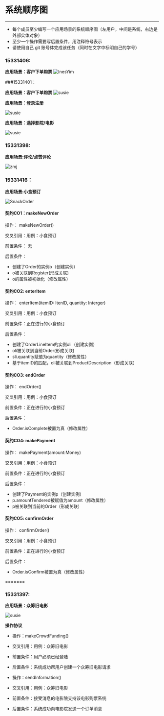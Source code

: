 # 系统顺序图 
-----
* 每个成员至少编写一个应用场景的系统顺序图（左用户，中间是系统，右边是外部实体对象）
* 至少一个操作需要写后置条件，用注释符号表示
* 请使用自己 git 账号体完成该任务（同时在文字中标明自己的学号）

### 15331406:

**应用场景：客户下单购票**
![InesYim](./image/SSD/InesYim_buyTickets_SSD.png)



###15331401：

**应用场景：客户下单购票**
![susie](./image/SSD/15331401-ssd2-创建订单场景.PNG)

**应用场景：登录注册**

![susie](./image/SSD/15331401-ssd1-注册登录场景.PNG)

**应用场景：选择影院/电影**

![susie](./image/SSD/15331401-ssd3-选择电影or影院.PNG)

### 15331398:
**应用场景:评论/点赞评论**

![zmj](https://github.com/SoftwareSAD/Dashboard/blob/master/Inception/image/SSD/MengjieZhang_Comments_SSD.png)


### 15331416：
**应用场景:小食预订**

![SnackOrder](https://github.com/SoftwareSAD/Dashboard/blob/master/img/SystemSequenceDiagram/ssd4-SnackOrder.png)

#### 契约CO1：makeNewOrder
操作： makeNewOrder()

交叉引用：用例：小食预订

前置条件： 无

后置条件： 

- 创建了Order的实例o（创建实例）
- o被关联到Register(形成关联)
- o的属性被初始化（修改属性）

#### 契约CO2: enterItem

操作： enterItem(itemID: ItenID, quantity: Interger)

交叉引用：用例：小食预订

前置条件：正在进行的小食预订

后置条件： 

- 创建了OrderLineItem的实例oli（创建实例）
- oli被关联到当前Order(形成关联)
- sli.quantity赋值为quantity（修改属性）
- 基于itemID的匹配，oli被关联到ProductDescription（形成关联）

#### 契约CO3: endOrder

操作： endOrder()

交叉引用：用例：小食预订

前置条件：正在进行的小食预订

后置条件： 

- Order.isComplete被置为真（修改属性）

#### 契约CO4: makePayment

操作： makePayment(amount:Money)

交叉引用：用例：小食预订

前置条件：正在进行的小食预订

后置条件： 

- 创建了Payment的实例p（创建实例）
- p.amountTendered被赋值为amount（修改属性）
- p被关联到当前的Order（形成关联）

#### 契约CO5: confirmOrder

操作： confirmOrder()

交叉引用：用例：小食预订

前置条件：正在进行的小食预订

后置条件： 

- Order.isConfirm被置为真（修改属性）

=======
### 15331397:   
**应用场景：众筹旧电影**

![susie](./image/SSD/15331397-ssd5-order_old_movie.PNG)

**操作协议**
- 操作：makeCrowdFunding()
- 交叉引用：用例：众筹旧电影
- 前置条件：用户必须已经登陆
- 后置条件：系统成功帮用户创建一个众筹旧电影请求

- 操作：sendInformation()
- 交叉引用：用例：众筹旧电影
- 前置条件：接受消息的电影院支持该电影购票系统
- 后置条件：系统成功向电影院发送一个订单消息


